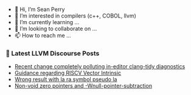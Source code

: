 - 👋 Hi, I’m Sean Perry
- 👀 I’m interested in compilers (c++, COBOL, llvm)
- 🌱 I’m currently learning ...
- 💞️ I’m looking to collaborate on ...
- 📫 How to reach me ...

<!---
s66perry/s66perry is a ✨ special ✨ repository because its `README.md` (this file) appears on your GitHub profile.
You can click the Preview link to take a look at your changes.
--->
### 📕 Latest LLVM Discourse Posts

<!-- DISCOURSE-LLVM:START -->
- [Recent change completely polluting in-editor clang-tidy diagnostics](https://discourse.llvm.org/t/recent-change-completely-polluting-in-editor-clang-tidy-diagnostics/60546/1)
- [Guidance regarding RISCV Vector Intrinsic](https://discourse.llvm.org/t/guidance-regarding-riscv-vector-intrinsic/60315/7)
- [Wrong result with la ra,symbol pseudo la](https://discourse.llvm.org/t/wrong-result-with-la-ra-symbol-pseudo-la/60545/1)
- [Non-void zero pointers and -Wnull-pointer-subtraction](https://discourse.llvm.org/t/non-void-zero-pointers-and-wnull-pointer-subtraction/60540/1)
<!-- DISCOURSE-LLVM:END -->
